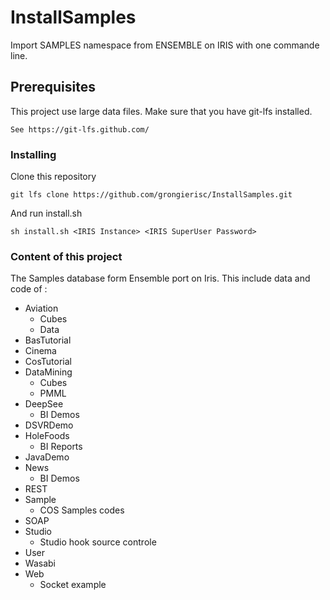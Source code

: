 # InstallSamples

Import SAMPLES namespace from ENSEMBLE on IRIS with one commande line.

## Prerequisites

This project use large data files. Make sure that you have git-lfs installed.

```
See https://git-lfs.github.com/
```

### Installing

Clone this repository

```
git lfs clone https://github.com/grongierisc/InstallSamples.git
```

And run install.sh

```
sh install.sh <IRIS Instance> <IRIS SuperUser Password> 
```

### Content of this project

The Samples database form Ensemble port on Iris.
This include data and code of :

* Aviation
  * Cubes
  * Data
* BasTutorial
* Cinema
* CosTutorial
* DataMining
  * Cubes
  * PMML
* DeepSee
  * BI Demos
* DSVRDemo
* HoleFoods
  * BI Reports
* JavaDemo
* News
  * BI Demos
* REST
* Sample
  * COS Samples codes
* SOAP
* Studio
  * Studio hook source controle
* User
* Wasabi
* Web
  * Socket example


  

